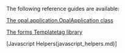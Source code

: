 The following reference guides are available: 

[The opal.application.OpalApplication class](opal_application.md)

[The forms Templatetag library](form_templatetags.md)

[Javascript Helpers(javascript_helpers.md)]
